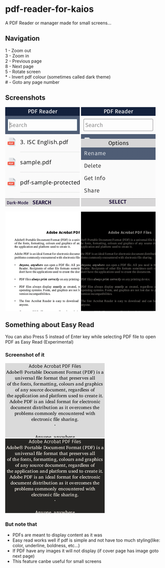 # pdf-reader-for-kaios
A PDF Reader or manager made for small screens...

## Navigation
<p>
1 - Zoom out <br>
3 - Zoom in <br>
2 - Previous page <br>
8 - Next page <br>
5 - Rotate screen <br>
* - Invert pdf colour (sometimes called dark theme) <br>
# - Goto any page number
</p>

## Screenshots
![image](/assets/index.png)
![image](/assets/index2.png)

![image](/assets/pdf.png)
![image](/assets/pdfDark.png)
  
## Something about Easy Read
You can also Press 5 instead of Enter key while selecting PDF file to open PDF as Easy Read (Experimental)
### Screenshot of it
![image](/assets/easy.png)
![image](/assets/easyDark.png)
### But note that 
* PDFs are meant to display content as it was
* Easy read works well if pdf is simple and not have too much styling(like: color, underline, boldness, etc...)
* If PDF have any images it will not display (if cover page has image goto next page)
* This feature canbe useful for small screens
